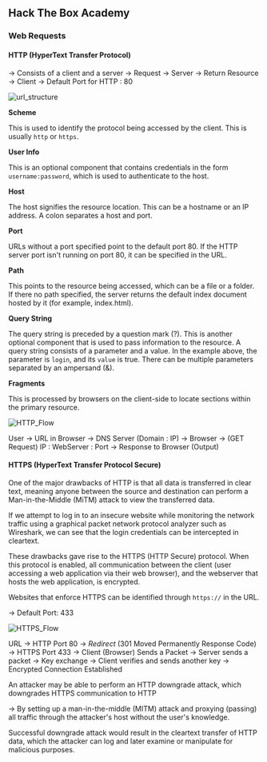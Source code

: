 ## Hack The Box Academy 

### Web Requests

#### HTTP (HyperText Transfer Protocol)

-> Consists of a client and a server 
-> Request -> Server -> Return Resource -> Client
-> Default Port for HTTP : 80

![url_structure](https://academy.hackthebox.eu/storage/modules/35/url_structure.png)

**Scheme**

This is used to identify the protocol being accessed by the client. This is usually `http` or `https`.

**User Info**

This is an optional component that contains credentials in the form `username:password`, which is used to authenticate to the host.

**Host**

The host signifies the resource location. This can be a hostname or an IP address. A colon separates a host and port.

**Port**

URLs without a port specified point to the default port 80. If the HTTP server port isn't running on port 80, it can be specified in the URL.

**Path**

This points to the resource being accessed, which can be a file or a folder. If there no path specified, the server returns the default index document hosted by it (for example, index.html).

**Query String**

The query string is preceded by a question mark (?). This is another optional component that is used to pass information to the resource. A query string consists of a parameter and a value. In the example above, the parameter is `login`, and its `value` is true. There can be multiple parameters separated by an ampersand (&).

**Fragments**

This is processed by browsers on the client-side to locate sections within the primary resource.


![HTTP_Flow](https://academy.hackthebox.eu/storage/modules/35/HTTP_Flow.png)


User -> URL in Browser -> DNS Server (Domain : IP) -> Browser -> (GET Request) IP : WebServer : Port -> Response to Browser (Output)


#### HTTPS (HyperText Transfer Protocol Secure)

One of the major drawbacks of HTTP is that all data is transferred in clear text, meaning anyone between the source and destination can perform a Man-in-the-Middle (MiTM) attack to view the transferred data.

If we attempt to log in to an insecure website while monitoring the network traffic using a graphical packet network protocol analyzer such as Wireshark, we can see that the login credentials can be intercepted in cleartext. 

These drawbacks gave rise to the HTTPS (HTTP Secure) protocol. When this protocol is enabled, all communication between the client (user accessing a web application via their web browser), and the webserver that hosts the web application, is encrypted. 

Websites that enforce HTTPS can be identified through `https://` in the URL.

-> Default Port: 433

![HTTPS_Flow](https://academy.hackthebox.eu/storage/modules/35/HTTPS_Flow.png)

URL -> HTTP Port 80 -> *Redirect* (301 Moved Permanently Response Code) -> HTTPS Port 433 -> Client (Browser) Sends a Packet -> Server sends a packet -> Key exchange -> Client verifies and sends another key -> Encrypted Connection Established


An attacker may be able to perform an HTTP downgrade attack, which downgrades HTTPS communication to HTTP

-> By setting up a man-in-the-middle (MITM) attack and proxying (passing) all traffic through the attacker's host without the user's knowledge. 

Successful downgrade attack would result in the cleartext transfer of HTTP data, which the attacker can log and later examine or manipulate for malicious purposes.